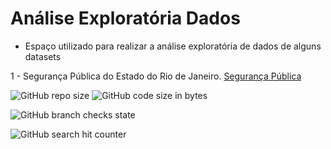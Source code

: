 # Análise Exploratória Dados
- Espaço utilizado para realizar a análise exploratória de dados de alguns datasets

1 - Segurança Pública do Estado do Rio de Janeiro. [Segurança Pública](https://github.com/Prog-LucasAlves/Analise_Exploratoria_Dados/tree/main/AED_01_Seguraca_Publica)

![GitHub repo size](https://img.shields.io/github/repo-size/Prog-LucasAlves/Analise_Exploratoria_Dados)
![GitHub code size in bytes](https://img.shields.io/github/languages/code-size/Prog-LucasAlves/Analise_Exploratoria_Dados)

![GitHub branch checks state](https://img.shields.io/github/checks-status/Prog-LucasAlves/Analise_Exploratoria_Dados/main)

![GitHub search hit counter](https://img.shields.io/github/search/Prog-LucasAlves/Analise_Exploratoria_Dados/Python)